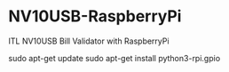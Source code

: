 # NV10USB-RaspberryPi
ITL NV10USB Bill Validator with RaspberryPi


sudo apt-get update
sudo apt-get install python3-rpi.gpio

